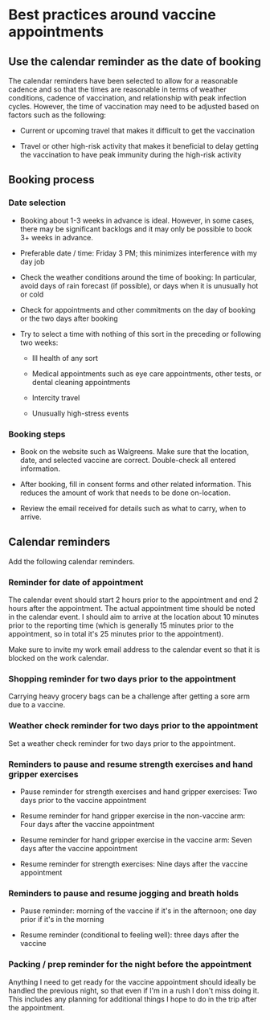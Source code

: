 # Best practices around vaccine appointments

## Use the calendar reminder as the date of booking

The calendar reminders have been selected to allow for a reasonable
cadence and so that the times are reasonable in terms of weather
conditions, cadence of vaccination, and relationship with peak
infection cycles. However, the time of vaccination may need to be
adjusted based on factors such as the following:

* Current or upcoming travel that makes it difficult to get the vaccination

* Travel or other high-risk activity that makes it beneficial to delay
  getting the vaccination to have peak immunity during the high-risk
  activity

## Booking process

### Date selection

* Booking about 1-3 weeks in advance is ideal. However, in some cases,
  there may be significant backlogs and it may only be possible to
  book 3+ weeks in advance.

* Preferable date / time: Friday 3 PM; this minimizes interference
  with my day job

* Check the weather conditions around the time of booking: In
  particular, avoid days of rain forecast (if possible), or days when
  it is unusually hot or cold

* Check for appointments and other commitments on the day of booking
  or the two days after booking

* Try to select a time with nothing of this sort in the preceding or
  following two weeks:

  * Ill health of any sort

  * Medical appointments such as eye care appointments, other tests, or
    dental cleaning appointments

  * Intercity travel

  * Unusually high-stress events

### Booking steps

* Book on the website such as Walgreens. Make sure that the location,
  date, and selected vaccine are correct. Double-check all entered
  information.

* After booking, fill in consent forms and other related
  information. This reduces the amount of work that needs to be done
  on-location.

* Review the email received for details such as what to carry, when to
  arrive.

## Calendar reminders

Add the following calendar reminders.

### Reminder for date of appointment

The calendar event should start 2 hours prior to the appointment and
end 2 hours after the appointment. The actual appointment time should
be noted in the calendar event. I should aim to arrive at the location
about 10 minutes prior to the reporting time (which is generally 15
minutes prior to the appointment, so in total it's 25 minutes prior to
the appointment).

Make sure to invite my work email address to the calendar event so
that it is blocked on the work calendar.

### Shopping reminder for two days prior to the appointment

Carrying heavy grocery bags can be a challenge after getting a sore
arm due to a vaccine.

### Weather check reminder for two days prior to the appointment

Set a weather check reminder for two days prior to the appointment.

### Reminders to pause and resume strength exercises and hand gripper exercises

* Pause reminder for strength exercises and hand gripper exercises:
  Two days prior to the vaccine appointment

* Resume reminder for hand gripper exercise in the non-vaccine arm:
  Four days after the vaccine appointment

* Resume reminder for hand gripper exercise in the vaccine arm: Seven
  days after the vaccine appointment

* Resume reminder for strength exercises: Nine days after the vaccine
  appointment

### Reminders to pause and resume jogging and breath holds

* Pause reminder: morning of the vaccine if it's in the afternoon; one
  day prior if it's in the morning

* Resume reminder (conditional to feeling well): three days after the
  vaccine

### Packing / prep reminder for the night before the appointment

Anything I need to get ready for the vaccine appointment should
ideally be handled the previous night, so that even if I'm in a rush I
don't miss doing it. This includes any planning for additional things
I hope to do in the trip after the appointment.
